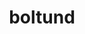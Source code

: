 ---
id: 836
title: boltund
types: [electric]
image: https://raw.githubusercontent.com/PokeAPI/sprites/master/sprites/pokemon/836.png
---